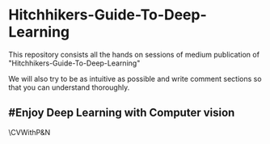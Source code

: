 # Hitchhikers-Guide-To-Deep-Learning

This repository consists all the hands on sessions of medium publication of "Hitchhikers-Guide-To-Deep-Learning"

We will also try to be as intuitive as possible and write comment sections so that you can understand thoroughly.

## \#Enjoy Deep Learning with Computer vision

\\CVWithP&N
